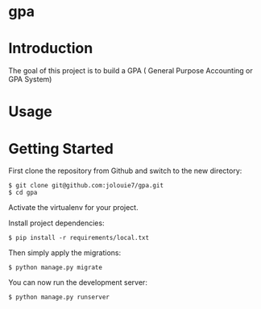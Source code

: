 # gpa

# Introduction

The goal of this project is to build a GPA ( General Purpose Accounting or GPA System)

<!--
### Main features

* Separated dev and production settings

* Example app with custom user model

* Bootstrap static files included

* User registration and logging in as demo

* Procfile for easy deployments

* Separated requirements files

* SQLite by default if no env variable is set -->

# Usage

# Getting Started

First clone the repository from Github and switch to the new directory:

    $ git clone git@github.com:jolouie7/gpa.git
    $ cd gpa

Activate the virtualenv for your project.

Install project dependencies:

    $ pip install -r requirements/local.txt

Then simply apply the migrations:

    $ python manage.py migrate

You can now run the development server:

    $ python manage.py runserver
